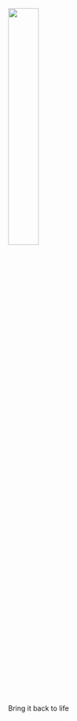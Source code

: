 ## <a href="https://java.com/pt_BR/download/"><img align="center" width="35%" height="35%" src="https://logos-download.com/wp-content/uploads/2016/10/Java_logo_icon.png"></a>

# 

Bring it back to life
